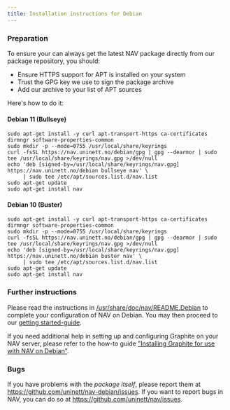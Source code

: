 ```yaml
---
title: Installation instructions for Debian
---
```


### Preparation

To ensure your can always get the latest NAV package directly from our package repository, you should:

  - Ensure HTTPS support for APT is installed on your system
  - Trust the GPG key we use to sign the package archive
  - Add our archive to your list of APT sources

Here's how to do it:

#### Debian 11 (Bullseye)

    sudo apt-get install -y curl apt-transport-https ca-certificates dirmngr software-properties-common
    sudo mkdir -p --mode=0755 /usr/local/share/keyrings
    curl -fsSL https://nav.uninett.no/debian/gpg | gpg --dearmor | sudo tee /usr/local/share/keyrings/nav.gpg >/dev/null
    echo 'deb [signed-by=/usr/local/share/keyrings/nav.gpg] https://nav.uninett.no/debian bullseye nav' \
         | sudo tee /etc/apt/sources.list.d/nav.list
    sudo apt-get update
    sudo apt-get install nav

#### Debian 10 (Buster)

    sudo apt-get install -y curl apt-transport-https ca-certificates dirmngr software-properties-common
    sudo mkdir -p --mode=0755 /usr/local/share/keyrings
    curl -fsSL https://nav.uninett.no/debian/gpg | gpg --dearmor | sudo tee /usr/local/share/keyrings/nav.gpg >/dev/null
    echo 'deb [signed-by=/usr/local/share/keyrings/nav.gpg] https://nav.uninett.no/debian buster nav' \
         | sudo tee /etc/apt/sources.list.d/nav.list
    sudo apt-get update
    sudo apt-get install nav

### Further instructions

Please read the instructions in [/usr/share/doc/nav/README.Debian](https://raw.githubusercontent.com/Uninett/nav-debian/master/debian/README.Debian) to complete your configuration of NAV on Debian. You may then proceed to our [getting started-guide](https://nav.uninett.no/doc/latest/intro/getting-started.html).

If you need additional help in setting up and configuring Graphite on your NAV server, please refer to the how-to guide ["Installing Graphite for use with NAV on Debian"](https://nav.uninett.no/doc/dev/howto/installing-graphite-on-debian.html).

### Bugs

If you have problems with the *package itself*, please report them at <https://github.com/uninett/nav-debian/issues>. If you want to report bugs in NAV, you can do so at <https://github.com/uninett/nav/issues>.

